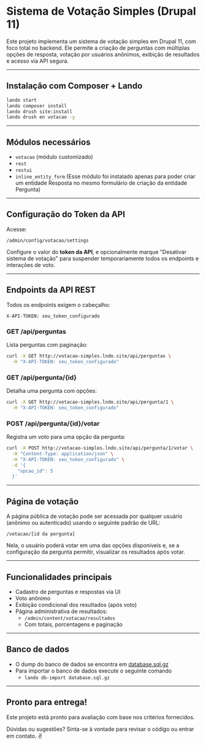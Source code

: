 # Sistema de Votação Simples (Drupal 11)

Este projeto implementa um sistema de votação simples em Drupal 11, com foco
total no backend. Ele permite a criação de perguntas com múltiplas opções de
resposta, votação por usuários anônimos, exibição de resultados e acesso via API
segura.

---

## Instalação com Composer + Lando

```bash
lando start
lando composer install
lando drush site:install
lando drush en votacao -y
```

---

## Módulos necessários

- `votacao` (módulo customizado)
- `rest`
- `restui`
- `inline_entity_form` (Esse módulo foi instalado apenas para poder criar um
  entidade Resposta no mesmo formulário de criação da entidade Pergunta)

---

## Configuração do Token da API

Acesse:

```
/admin/config/votacao/settings
```

Configure o valor do **token da API**, e opcionalmente marque "Desativar sistema
de votação" para suspender temporariamente todos os endpoints e interações de
voto.

---

## Endpoints da API REST

Todos os endpoints exigem o cabeçalho:

```
X-API-TOKEN: seu_token_configurado
```

### GET /api/perguntas

Lista perguntas com paginação:

```bash
curl -X GET http://votacao-simples.lndo.site/api/perguntas \
  -H "X-API-TOKEN: seu_token_configurado"
```

### GET /api/pergunta/{id}

Detalha uma pergunta com opções:

```bash
curl -X GET http://votacao-simples.lndo.site/api/pergunta/1 \
  -H "X-API-TOKEN: seu_token_configurado"
```

### POST /api/pergunta/{id}/votar

Registra um voto para uma opção da pergunta:

```bash
curl -X POST http://votacao-simples.lndo.site/api/pergunta/1/votar \
  -H "Content-Type: application/json" \
  -H "X-API-TOKEN: seu_token_configurado" \
  -d '{
    "opcao_id": 5
  }'
```

---

## Página de votação

A página pública de votação pode ser acessada por qualquer usuário (anônimo ou
autenticado) usando o seguinte padrão de URL:

```
/votacao/[id da pergunta]
```

Nela, o usuário poderá votar em uma das opções disponíveis e, se a configuração
da pergunta permitir, visualizar os resultados após votar.

---

##  Funcionalidades principais

- Cadastro de perguntas e respostas via UI
- Voto anônimo
- Exibição condicional dos resultados (após voto)
- Página administrativa de resultados:
    - `/admin/content/votacao/resultados`
    - Com totais, porcentagens e paginação

---

##  Banco de dados

- O dump do banco de dados se encontra em [database.sql.gz](database.sql.gz)
- Para importar o banco de dados execute o seguinte comando
  - `lando db-import database.sql.gz`
---

## Pronto para entrega!

Este projeto está pronto para avaliação com base nos critérios fornecidos.

Dúvidas ou sugestões? Sinta-se à vontade para revisar o código ou entrar em
contato. ✌️
